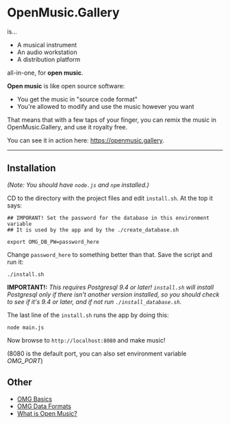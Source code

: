 # OpenMusic.Gallery

is...

* A musical instrument
* An audio workstation
* A distribution platform

all-in-one, for **open music**.

**Open music** is like open source software:

* You get the music in "source code format"
* You're allowed to modify and use the music however you want 

That means that with a few taps of your finger, you can remix the music in OpenMusic.Gallery, and use it royalty free.

You can see it in action here: https://openmusic.gallery.

----

## Installation

*(Note: You should have `node.js` and `npm` installed.)*

CD to the directory with the project files and edit `install.sh`. At the top it says:

    ## IMPORANT! Set the password for the database in this environment variable
    ## It is used by the app and by the ./create_database.sh

    export OMG_DB_PW=password_here

Change `password_here` to something better than that. Save the script and run it:

    ./install.sh

**IMPORTANT!:** *This requires Postgresql 9.4 or later!
`install.sh` will install Postgresql only if there isn't another version installed, so you should check to see if it's 9.4 or later, and if not run `./install_database.sh`.*

The last line of the `install.sh` runs the app by doing this:

    node main.js

Now browse to `http://localhost:8080` and make music!

(8080 is the default port, you can also set environment variable *OMG_PORT*) 

## Other

* [OMG Basics](https://openmusic.gallery/omg_basics.htm)
* [OMG Data Formats](https://openmusic.gallery/omg_formats.htm)
* [What is Open Music?](https://openmusic.gallery/what_is_open_music.htm)
